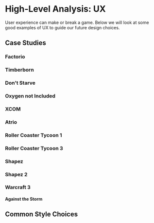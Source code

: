 # High-Level Analysis: UX

User experience can make or break a game. Below we will look at some good examples of UX to guide our future design choices.

## Case Studies

### Factorio

### Timberborn

### Don't Starve

### Oxygen not Included

### XCOM

### Atrio

### Roller Coaster Tycoon 1

### Roller Coaster Tycoon 3

### Shapez

### Shapez 2

### Warcraft 3

#### Against the Storm

## Common Style Choices
